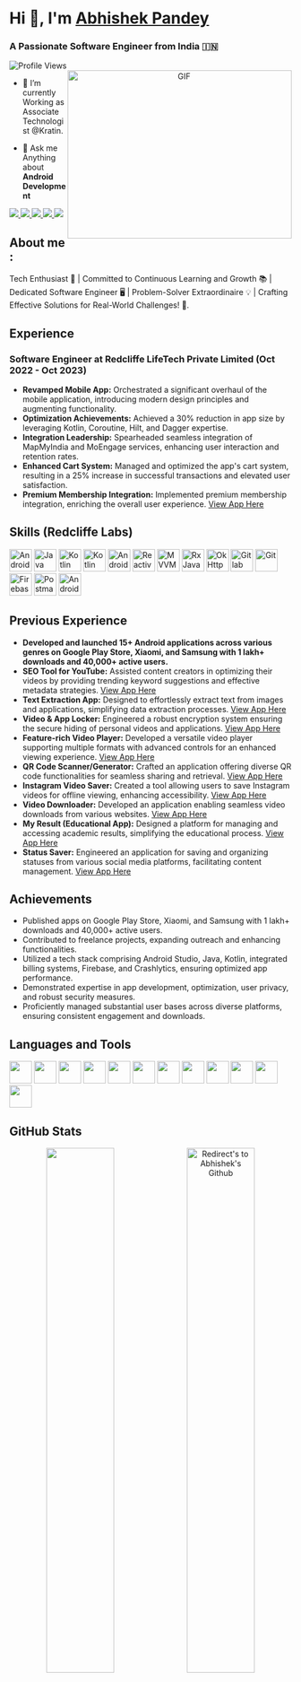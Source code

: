 # Hi 👋, I'm <a href="https://github.com/abhishekcomputerworld" target="blank">Abhishek Pandey</a>
<h3>A Passionate Software Engineer from India &#127470;&#127475</h3>
<img src="https://komarev.com/ghpvc/?username=abhishekcomputerworld&label=PROFILE%20VIEWS&color=red&style=flat" alt="Profile Views"/>
<a target="_blank" align="center">
  <img align="right" top="500" height="300" width="400" alt="GIF" src="https://media.giphy.com/media/SWoSkN6DxTszqIKEqv/giphy.gif">
</a> 




- 🌱 I’m currently Working as Associate Technologist @Kratin.

- 💬 Ask me Anything about **Android Development**




<a href="https://www.linkedin.com/in/abhishek-pandey-profile">
  <img src="https://img.shields.io/badge/LinkedIn-0077B5?style=for-the-badge&logo=linkedin&logoColor=white"/> 
 </a> 
 <a href="https://leetcode.com/abhishekPandey_/">
  <img src="https://img.shields.io/badge/Leetcode-orange?style=for-the-badge&logo=leetcode&logoColor=black"/>
</a>
<a href="https://play.google.com/store/apps/developer?id=andotools">
  <img src="https://img.shields.io/badge/Play_Store-414141?style=for-the-badge&logo=google-play&logoColor=white"/>
</a>
<a href="abhishekpandey817827@gmail.com">
  <img src="https://img.shields.io/badge/Gmail-D14836?style=for-the-badge&logo=gmail&logoColor=white"/>
</a>
<a href="https://drive.google.com/file/d/14gi3xwPKnDihQARFZmQ5Ns9oNYZC3FX7/view?usp=sharing">
  <img src="https://img.shields.io/badge/RESUME-green?style=for-the-badge"/>
</a>



## **About me** :

Tech Enthusiast 🚀 | Committed to Continuous Learning and Growth 📚 | Dedicated Software Engineer 🖥️ | Problem-Solver Extraordinaire 💡 | Crafting Effective Solutions for Real-World Challenges! 🌟.



## **Experience**

### Software Engineer at Redcliffe LifeTech Private Limited (Oct 2022 - Oct 2023)

- **Revamped Mobile App:** Orchestrated a significant overhaul of the mobile application, introducing modern design principles and augmenting functionality.
- **Optimization Achievements:** Achieved a 30% reduction in app size by leveraging Kotlin, Coroutine, Hilt, and Dagger expertise.
- **Integration Leadership:** Spearheaded seamless integration of MapMyIndia and MoEngage services, enhancing user interaction and retention rates.
- **Enhanced Cart System:** Managed and optimized the app's cart system, resulting in a 25% increase in successful transactions and elevated user satisfaction.
- **Premium Membership Integration:** Implemented premium membership integration, enriching the overall user experience. [View App Here](https://play.google.com/store/apps/details?id=com.redcliffelabs)

## Skills (Redcliffe Labs)

<p>
  <img src="https://cdn.jsdelivr.net/gh/devicons/devicon/icons/android/android-original-wordmark.svg" width="40px" height="40px" alt="Android SDK" title="Android SDK"/>
  <img src="https://cdn.jsdelivr.net/gh/devicons/devicon/icons/java/java-original.svg" width="40px" height="40px" alt="Java" title="Java"/>
  <img src="https://cdn.jsdelivr.net/gh/devicons/devicon/icons/kotlin/kotlin-original.svg" width="40px" height="40px" alt="Kotlin" title="Kotlin"/>
  <img src="https://cdn.jsdelivr.net/gh/devicons/devicon/icons/kotlin/kotlin-original.svg" width="40px" height="40px" alt="Kotlin Coroutines" title="Kotlin Coroutines"/>
  <img src="https://cdn.jsdelivr.net/gh/devicons/devicon/icons/android/android-original-wordmark.svg" width="40px" height="40px" alt="Android Jetpack" title="Android Jetpack"/>
  <img src="https://cdn.jsdelivr.net/gh/devicons/devicon/icons/react/react-original-wordmark.svg" width="40px" height="40px" alt="Reactive Programming" title="Reactive Programming"/>
  <img src="https://cdn.jsdelivr.net/gh/devicons/devicon/icons/model-view-viewmodel/model-view-viewmodel.svg" width="40px" height="40px" alt="MVVM" title="Model-view-viewmodel (MVVM)"/>
  <img src="https://cdn.jsdelivr.net/gh/devicons/devicon/icons/rxjava/rxjava-original-wordmark.svg" width="40px" height="40px" alt="RxJava" title="RxJava"/>
  <img src="https://cdn.jsdelivr.net/gh/devicons/devicon/icons/okta/okta-original-wordmark.svg" width="40px" height="40px" alt="OkHttp" title="OkHttp"/>
  <img src="https://cdn.jsdelivr.net/gh/devicons/devicon/icons/gitlab/gitlab-original.svg" width="40px" height="40px" alt="Gitlab" title="Gitlab"/>
  <img src="https://cdn.jsdelivr.net/gh/devicons/devicon/icons/git/git-original.svg" width="40px" height="40px" alt="Git" title="Git"/>
  <img src="https://cdn.jsdelivr.net/gh/devicons/devicon/icons/firebase/firebase-plain-wordmark.svg" width="40px" height="40px" alt="Firebase" title="Firebase"/>
  <img src="https://cdn.jsdelivr.net/gh/devicons/devicon/icons/postman/postman-original-wordmark.svg" width="40px" height="40px" alt="Postman API" title="Postman API"/>
  <img src="https://cdn.jsdelivr.net/gh/devicons/devicon/icons/android/android-studio.svg" width="40px" height="40px" alt="Android Studio" title="Android Studio"/>
</p>

## **Previous Experience**

- **Developed and launched 15+ Android applications across various genres on Google Play Store, Xiaomi, and Samsung with 1 lakh+ downloads and 40,000+ active users.**
- **SEO Tool for YouTube:** Assisted content creators in optimizing their videos by providing trending keyword suggestions and effective metadata strategies. [View App Here](https://play.google.com/store/apps/details?id=com.tagtool.tubebuddypro)
- **Text Extraction App:** Designed to effortlessly extract text from images and applications, simplifying data extraction processes. [View App Here](https://play.google.com/store/apps/details?id=copy.text.clipboard.professionalcopy)
- **Video & App Locker:** Engineered a robust encryption system ensuring the secure hiding of personal videos and applications. [View App Here](https://play.google.com/store/apps/details?id=vault.videolocker.galleryvault)
- **Feature-rich Video Player:** Developed a versatile video player supporting multiple formats with advanced controls for an enhanced viewing experience. [View App Here](https://play.google.com/store/apps/details?id=hdvideoplayer.videoplayer.xdplayer)
- **QR Code Scanner/Generator:** Crafted an application offering diverse QR code functionalities for seamless sharing and retrieval. [View App Here](https://play.google.com/store/apps/details?id=quickresponse.scanner.barcodereader.barcodescanner)
- **Instagram Video Saver:** Created a tool allowing users to save Instagram videos for offline viewing, enhancing accessibility. [View App Here](https://play.google.com/store/apps/details?id=instagram.video.downloader.insta.photo.story.saver.igdownloader.repost)
- **Video Downloader:** Developed an application enabling seamless video downloads from various websites. [View App Here]([link_to_your_app](https://play.google.com/store/apps/details?id=reels.instasaver.storysaver.videodownloader.photodownloader))
- **My Result (Educational App):** Designed a platform for managing and accessing academic results, simplifying the educational process. [View App Here](https://play.google.com/store/apps/details?id=checkresult.board.exams.myresult)
- **Status Saver:** Engineered an application for saving and organizing statuses from various social media platforms, facilitating content management. [View App Here](https://play.google.com/store/apps/developer?id=andotools)



## **Achievements**

- Published apps on Google Play Store, Xiaomi, and Samsung with 1 lakh+ downloads and 40,000+ active users.
- Contributed to freelance projects, expanding outreach and enhancing functionalities.
- Utilized a tech stack comprising Android Studio, Java, Kotlin, integrated billing systems, Firebase, and Crashlytics, ensuring optimized app performance.
- Demonstrated expertise in app development, optimization, user privacy, and robust security measures.
- Proficiently managed substantial user bases across diverse platforms, ensuring consistent engagement and downloads.


## **Languages and Tools**

<p>
  <img src="https://cdn.jsdelivr.net/gh/devicons/devicon/icons/kotlin/kotlin-original.svg" width="40px" height="40px" />
  <img src="https://cdn.jsdelivr.net/gh/devicons/devicon/icons/java/java-original.svg" width="40px" height="40px" />
  <img src="https://cdn.jsdelivr.net/gh/devicons/devicon/icons/nodejs/nodejs-original.svg" width="40px" height="40px" />
  <img src="https://cdn.jsdelivr.net/gh/devicons/devicon/icons/mongodb/mongodb-original-wordmark.svg" width="40px" height="40px" />
  <img src="https://cdn.jsdelivr.net/gh/devicons/devicon/icons/react/react-original-wordmark.svg" width="40px" height="40px" />
  <img src="https://cdn.jsdelivr.net/gh/devicons/devicon/icons/javascript/javascript-original.svg" width="40px" height="40px" />
  <img src="https://cdn.jsdelivr.net/gh/devicons/devicon/icons/android/android-original-wordmark.svg" width="40px" height="40px" />
  <img src="https://cdn.jsdelivr.net/gh/devicons/devicon/icons/vscode/vscode-original-wordmark.svg" width="40px" height="40px" />
  <img src="https://cdn.jsdelivr.net/gh/devicons/devicon/icons/git/git-original.svg" width="40px" height="40px" />
  <img src="https://cdn.jsdelivr.net/gh/devicons/devicon/icons/gitlab/gitlab-original.svg" width="40px" height="40px" />
  <img src="https://cdn.jsdelivr.net/gh/devicons/devicon/icons/github/github-original-wordmark.svg" width="40px" height="40px" />
  <img src="https://cdn.jsdelivr.net/gh/devicons/devicon/icons/firebase/firebase-plain-wordmark.svg" width="40px" height="40px" />
</p>

      
## **GitHub Stats** 
<p align="center">
<a href="https://github.com/abhishekcomputerworld" title="Redirect's to Abhishek's Github">
<img width="49%" src="https://github-readme-stats.vercel.app/api?username=abhishekcomputerworld&show_icons=true&theme=dark&count_private=true&text_color=d3d3d3&icon_color=00E6FE&title_color=00E6FE" /></a>
  

<a href="https://github.com/abhishekcomputerworld">
<img width="49%" title="Redirect's to Abhishek's Github" src="https://github-readme-streak-stats.herokuapp.com/?user=abhishekcomputerworld&theme=dark&theme=black-ice&stroke=0000" /></a>





